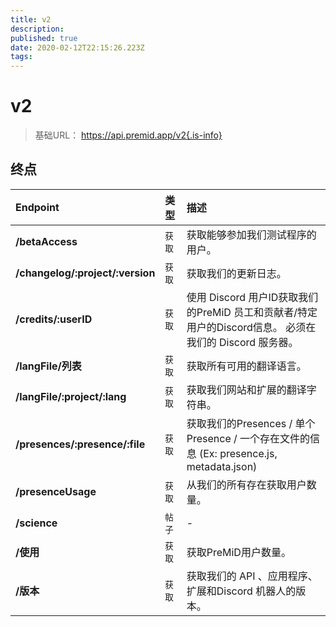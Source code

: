 ```yaml
---
title: v2
description:
published: true
date: 2020-02-12T22:15:26.223Z
tags:
---
```


# v2

> 基础URL： https://api.premid.app/v2{.is-info}


## 终点

<table>
  <thead>
    <tr>
      <th style="text-align:left">Endpoint</th>
      <th style="text-align:left">类型</th>
      <th style="text-align:left">描述</th>
    </tr>
  </thead>
  <tbody>
    <tr>
      <td style="text-align:left"><b>/betaAccess</b>
      </td>
      <td style="text-align:left"><code>获取</code></td>
      <td style="text-align:left">获取能够参加我们测试程序的用户。</td>
    </tr>
    <tr>
      <td style="text-align:left"><b>/changelog/:project/:version</b>
      </td>
      <td style="text-align:left"><code>获取</code></td>
      <td style="text-align:left">获取我们的更新日志。</td>
    </tr>
    <tr>
      <td style="text-align:left"><b>/credits/:userID</b>
      </td>
      <td style="text-align:left"><code>获取</code></td>
      <td style="text-align:left">使用 Discord 用户ID获取我们的PreMiD 员工和贡献者/特定用户的Discord信息。 必须在我们的 Discord 服务器。</td>
    </tr>
    <tr>
      <td style="text-align:left"><b>/langFile/列表</b>
      </td>
      <td style="text-align:left"><code>获取</code></td>
      <td style="text-align:left">获取所有可用的翻译语言。</td>
    </tr>
    <tr>
      <td style="text-align:left"><b>/langFile/:project/:lang</b>
      </td>
      <td style="text-align:left"><code>获取</code></td>
      <td style="text-align:left">获取我们网站和扩展的翻译字符串。</td>
    </tr>
    <tr>
      <td style="text-align:left"><b>/presences/:presence/:file</b>
      </td>
      <td style="text-align:left"><code>获取</code></td>
      <td style="text-align:left">获取我们的Presences / 单个Presence / 一个存在文件的信息 (Ex: presence.js, metadata.json)</td>
    </tr>
    <tr>
      <td style="text-align:left"><b>/presenceUsage</b>
      </td>
      <td style="text-align:left"><code>获取</code></td>
      <td style="text-align:left">从我们的所有存在获取用户数量。</td>
    </tr>
    <tr>
      <td style="text-align:left"><b>/science</b>
      </td>
      <td style="text-align:left"><code>帖子</code></td>
      <td style="text-align:left">-</td>
    </tr>
    <tr>
      <td style="text-align:left"><b>/使用</b>
      </td>
      <td style="text-align:left"><code>获取</code></td>
      <td style="text-align:left">获取PreMiD用户数量。</td>
    </tr>
    <tr>
      <td style="text-align:left"><b>/版本</b>
      </td>
      <td style="text-align:left"><code>获取</code></td>
      <td style="text-align:left">获取我们的 API 、应用程序、 扩展和Discord 机器人的版本。</td>
    </tr>
  </tbody>
</table>

